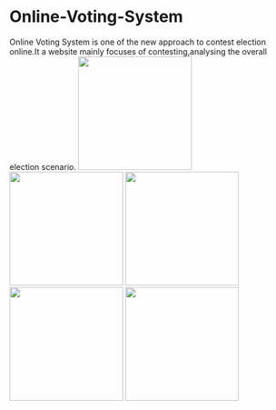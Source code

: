 ﻿# Online-Voting-System
 Online Voting System is one of the new approach to contest election online.It a website mainly focuses of contesting,analysing the overall election scenario.
<img src="https://user-images.githubusercontent.com/23560077/28917934-0b68d50e-7865-11e7-807a-3b6438ae6c9e.png" width="200" height="200" />
<img src="https://user-images.githubusercontent.com/23560077/28917933-0b64fe20-7865-11e7-8b22-d4a489ba36e4.png" width="200" height="200" />
<img src="https://user-images.githubusercontent.com/23560077/28917936-0b8a2b46-7865-11e7-8cad-4d670f12c080.png" width="200" height="200" />
<img src="https://user-images.githubusercontent.com/23560077/28917935-0b886932-7865-11e7-823d-5a021dea3fd1.png" width="200" height="200" />
<img src="https://user-images.githubusercontent.com/23560077/28917932-0b3ac92a-7865-11e7-8fc9-3b08645c6c17.png" width="200" height="200" />
